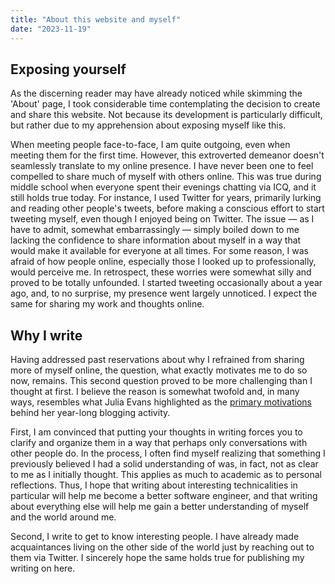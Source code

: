 ```yaml
---
title: "About this website and myself"
date: "2023-11-19"
---
```


## Exposing yourself

As the discerning reader may have already noticed while skimming the
'About' page, I took considerable time contemplating the decision to
create and share this website. Not because its development is
particularly difficult, but rather due to my apprehension about exposing
myself like this.

When meeting people face-to-face, I am quite outgoing, even when meeting
them for the first time.  However, this extroverted demeanor doesn't
seamlessly translate to my online presence.  I have never been one to
feel compelled to share much of myself with others online.  This was
true during middle school when everyone spent their evenings chatting
via ICQ, and it still holds true today.  For instance, I used Twitter
for years, primarily lurking and reading other people's tweets, before
making a conscious effort to start tweeting myself, even though I
enjoyed being on Twitter.  The issue — as I have to admit, somewhat
embarrassingly — simply boiled down to me lacking the confidence to
share information about myself in a way that would make it available for
everyone at all times.  For some reason, I was afraid of how people
online, especially those I looked up to professionally, would perceive
me.  In retrospect, these worries were somewhat silly and proved to be
totally unfounded.  I started tweeting occasionally about a year ago,
and, to no surprise, my presence went largely unnoticed.  I expect the
same for sharing my work and thoughts online.

## Why I write

Having addressed past reservations about why I refrained from sharing
more of myself online, the question, what exactly motivates me to do so
now, remains. This second question proved to be more challenging than I
thought at first. I believe the reason is somewhat twofold and, in many
ways, resembles what Julia Evans highlighted as the [primary
motivations](https://jvns.ca/blog/brag-documents/) behind her year-long
blogging activity.

First, I am convinced that putting your thoughts in writing forces you
to clarify and organize them in a way that perhaps only conversations
with other people do. In the process, I often find myself realizing that
something I previously believed I had a solid understanding of was, in
fact, not as clear to me as I initially thought. This applies as much to
academic as to personal reflections. Thus, I hope that writing about
interesting technicalities in particular will help me become a better
software engineer, and that writing about everything else will help me
gain a better understanding of myself and the world around me.

Second, I write to get to know interesting people. I have already made
acquaintances living on the other side of the world just by reaching out
to them via Twitter. I sincerely hope the same holds true for publishing
my writing on here.
